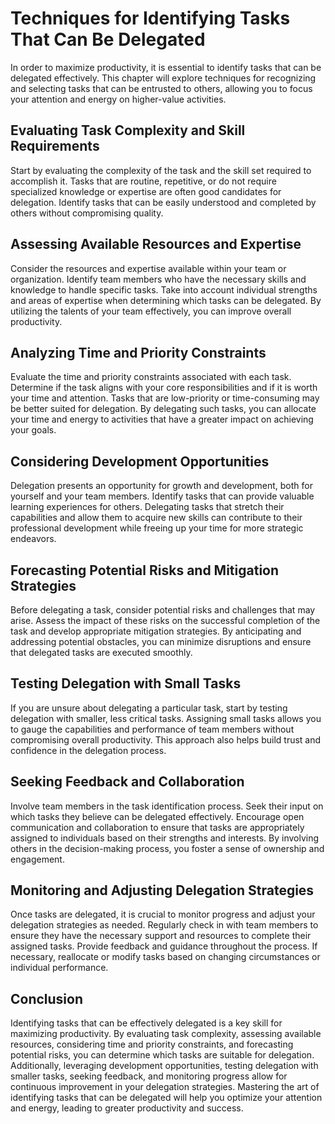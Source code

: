 # Techniques for Identifying Tasks That Can Be Delegated

In order to maximize productivity, it is essential to identify tasks that can be delegated effectively. This chapter will explore techniques for recognizing and selecting tasks that can be entrusted to others, allowing you to focus your attention and energy on higher-value activities.

## Evaluating Task Complexity and Skill Requirements

Start by evaluating the complexity of the task and the skill set required to accomplish it. Tasks that are routine, repetitive, or do not require specialized knowledge or expertise are often good candidates for delegation. Identify tasks that can be easily understood and completed by others without compromising quality.

## Assessing Available Resources and Expertise

Consider the resources and expertise available within your team or organization. Identify team members who have the necessary skills and knowledge to handle specific tasks. Take into account individual strengths and areas of expertise when determining which tasks can be delegated. By utilizing the talents of your team effectively, you can improve overall productivity.

## Analyzing Time and Priority Constraints

Evaluate the time and priority constraints associated with each task. Determine if the task aligns with your core responsibilities and if it is worth your time and attention. Tasks that are low-priority or time-consuming may be better suited for delegation. By delegating such tasks, you can allocate your time and energy to activities that have a greater impact on achieving your goals.

## Considering Development Opportunities

Delegation presents an opportunity for growth and development, both for yourself and your team members. Identify tasks that can provide valuable learning experiences for others. Delegating tasks that stretch their capabilities and allow them to acquire new skills can contribute to their professional development while freeing up your time for more strategic endeavors.

## Forecasting Potential Risks and Mitigation Strategies

Before delegating a task, consider potential risks and challenges that may arise. Assess the impact of these risks on the successful completion of the task and develop appropriate mitigation strategies. By anticipating and addressing potential obstacles, you can minimize disruptions and ensure that delegated tasks are executed smoothly.

## Testing Delegation with Small Tasks

If you are unsure about delegating a particular task, start by testing delegation with smaller, less critical tasks. Assigning small tasks allows you to gauge the capabilities and performance of team members without compromising overall productivity. This approach also helps build trust and confidence in the delegation process.

## Seeking Feedback and Collaboration

Involve team members in the task identification process. Seek their input on which tasks they believe can be delegated effectively. Encourage open communication and collaboration to ensure that tasks are appropriately assigned to individuals based on their strengths and interests. By involving others in the decision-making process, you foster a sense of ownership and engagement.

## Monitoring and Adjusting Delegation Strategies

Once tasks are delegated, it is crucial to monitor progress and adjust your delegation strategies as needed. Regularly check in with team members to ensure they have the necessary support and resources to complete their assigned tasks. Provide feedback and guidance throughout the process. If necessary, reallocate or modify tasks based on changing circumstances or individual performance.

## Conclusion

Identifying tasks that can be effectively delegated is a key skill for maximizing productivity. By evaluating task complexity, assessing available resources, considering time and priority constraints, and forecasting potential risks, you can determine which tasks are suitable for delegation. Additionally, leveraging development opportunities, testing delegation with smaller tasks, seeking feedback, and monitoring progress allow for continuous improvement in your delegation strategies. Mastering the art of identifying tasks that can be delegated will help you optimize your attention and energy, leading to greater productivity and success.
